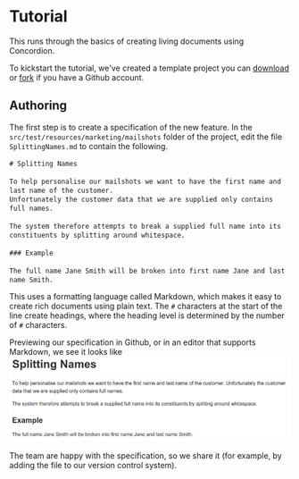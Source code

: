 # Tutorial

This runs through the basics of creating living documents using Concordion. 

To kickstart the tutorial, we've created a template project you can [download](https://github.com/concordion/concordion-tutorial-2.0/archive/master.zip) or [fork](https://github.com/concordion/concordion-tutorial-2.0#fork-destination-box) if you have a Github account.

## Authoring

The first step is to create a specification of the new feature. In the `src/test/resources/marketing/mailshots` folder of the project, edit the file `SplittingNames.md` to contain the following.

    # Splitting Names
    
    To help personalise our mailshots we want to have the first name and last name of the customer. 
    Unfortunately the customer data that we are supplied only contains full names.
    
    The system therefore attempts to break a supplied full name into its constituents by splitting around whitespace.
    
    ### Example
    
    The full name Jane Smith will be broken into first name Jane and last name Smith.

This uses a formatting language called Markdown, which makes it easy to create rich documents using plain text. 
The `#` characters at the start of the line create headings, where the heading level is determined by the number of `#` characters.

Previewing our specification in Github, or in an editor that supports Markdown, we see it looks like ![preview of rendered specification](img/tutorial-authored-preview.png)

The team are happy with the specification, so we share it (for example, by adding the file to our version control system).